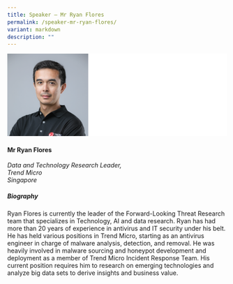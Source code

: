 ```yaml
---
title: Speaker – Mr Ryan Flores
permalink: /speaker-mr-ryan-flores/
variant: markdown
description: ""
---
```

![](/images/2025%20speakers/Flores_Ryan.png)
#### **Mr Ryan Flores**

*Data and Technology Research Leader, <br>Trend Micro<br>Singapore*

##### **Biography**
Ryan Flores is currently the leader of the Forward-Looking Threat Research team that specializes in Technology, AI and data research. Ryan has had more than 20 years of experience in antivirus and IT security under his belt. He has held various positions in Trend Micro, starting as an antivirus engineer in charge of malware analysis, detection, and removal. He was heavily involved in malware sourcing and honeypot development and deployment as a member of Trend Micro Incident Response Team. His current position requires him to research on emerging technologies and analyze big data sets to derive insights and business value.